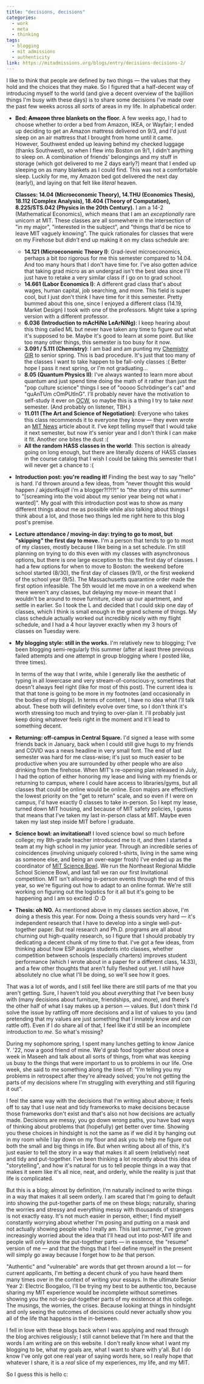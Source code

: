 ```yaml
---
title: "decisions, decisions"
categories:
  - work
  - meta
  - thinking
tags:
  - blogging
  - mit admissions
  - authenticity
link: https://mitadmissions.org/blogs/entry/decisions-decisions-2/
---
```


I like to think that people are defined by two things — the values that they hold and the choices that they make. So I figured that a half-decent way of introducing myself to the world (and give a decent overview of the bajillion things I'm busy with these days) is to share some decisions I've made over the past few weeks across all *sorts* of areas in my life. In alphabetical order:

- **Bed: ~~Amazon~~ three blankets on the floor.** A few weeks ago, I had to choose whether to order a bed from Amazon, IKEA, or Wayfair; I ended up deciding to get an Amazon mattress delivered on 9/3, and I'd just sleep on an air mattress that I brought from home until it came. However, Southwest ended up leaving behind my checked luggage (thanks Southwest), so when I flew into Boston on 9/1, I didn't anything to sleep on. A combination of friends' belongings and my stuff in storage (which got delivered to me 2 days early?) meant that I ended up sleeping on as many blankets as I could find. This was not a comfortable sleep. Luckily for me, my Amazon bed got delivered the next day (early!), and laying on that felt like *literal* heaven.

  **Classes: 14.04 (Microeconomic Theory), 14.THU (Economics Thesis), 18.112 (Complex Analysis), 18.404 (Theory of Computation), 8.225/STS.042 (Physics in the 20th Century).** I am a 14-2 (Mathematical Economics), which means that I am an *exceptionally* rare unicorn at MIT. These classes are all somewhere in the intersection of "in my major", "interested in the subject", and "things that'd be nice to leave MIT vaguely knowing". The quick rationales for classes that were on my Firehose but *didn't* end up making it on my class schedule are:

  - **14.121 (Microeconomic Theory I)**: Grad-level microeconomics, perhaps a bit *too* rigorous for me this semester compared to 14.04. And too many hours that I don't have time for. I've also gotten advice that taking grad micro as an undergrad isn't the best idea since I'll just have to retake a very similar class if I go on to grad school.
  - **14.661 (Labor Economics I)**: A different grad class that's about wages, human capital, job searching, and more. This field is super cool, but I just don't think I have time for it this semester. Pretty bummed about this one, since I enjoyed a different class (14.19, Market Design) I took with one of the professors. Might take a spring version with a different professor.
  - **6.036** **(Introduction to mAcHiNe LeArNiNg)**: I keep hearing about this thing called ML but never have taken any time to figure out what it's supposed to be. Maybe it's good to learn at some point. But like too many other things, this semester is too busy for it now.
  - **3.091 / 5.111 (Chemistry)**: I am bad and am punting my [Chemistry GIR](https://mitadmissions.org/discover/the-mit-education/general-institute-requirements/) to senior spring. This is bad procedure. It's just that too many of the classes I want to take happen to be fall-only classes :( Better hope I pass it next spring, or I'm not graduating…
  - **8.05 (Quantum Physics II)**: I've always wanted to learn more about quantum and just spend time doing the math of it rather than just the "pop culture science" things I see of "ooooo Schrödinger's cat" and "quAnTUm cOmPUtInG". I'll probably never have the motivation to self-study it ever on [OCW](https://ocw.mit.edu/index.htm), so maybe this is a thing I try to take *next* semester. (And probably on listener, TBH.)
  - **11.011 (The Art and Science of Negotiation)**: Everyone who takes this class recommends it to everyone they know — they even wrote an [MIT News](http://news.mit.edu/2017/class-negotiation-skills-1103) article about it. I've kept telling myself that I would take it next semester, but now it's senior year and I don't think I can make it fit. Another one bites the dust :(
  - **All the random HASS** **classes in the world**: This section is already going on long enough, but there are literally dozens of HASS classes in the course catalog that I wish I could be taking this semester that I will never get a chance to :(

- **Introduction post: you're reading it!** Finding the best way to say "hello" is hard. I'd thrown around a few ideas, from “never thought this would happen / akjdsnfksjdf i’m a blogger?!?!?!” to "the story of this summer" to "[screaming into the void about my senior year being not what i wanted]". My goal with this introduction post was to show as many different things about me as possible while also talking about things I think about a lot, and those two things led me right here to this blog post's premise.

- **Lecture attendance / moving-in day: trying to go to most, but "skipping" the first day to move.** I'm a person that tends to go to most of my classes, mostly because I like being in a set schedule. I'm still planning on trying to do this even with my classes with asynchronous options, but there is one large exception to this: the first day of classes. I had a few options for when to move to Boston: the weekend before school started (8/30), the first day of classes (9/1), or the first weekend of the school year (9/5). The Massachusetts quarantine order made the first option infeasible. The 5th would let me move in on a weekend when there weren't any classes, but delaying my move-in meant that I wouldn't be around to move furniture, clean up our apartment, and settle in earlier. So I took the L and decided that I could skip one day of classes, which I think is small enough in the grand scheme of things. My class schedule actually worked out incredibly nicely with my flight schedule, and I had a 4 hour layover exactly when my 3 hours of classes on Tuesday were. 

- **My blogging style: still in the works.** I'm relatively new to blogging; I've been blogging semi-regularly this summer (after at least three previous failed attempts and one attempt in group blogging where I posted like, three times).

  In terms of the way that I write, while I generally like the aesthetic of typing in all lowercase and very stream-of-conscious-y, sometimes that doesn't always feel right (like for most of this post). The current idea is that that tone is going to be more in my footnotes (and occasionally in the bodies of my blogs). In terms of content, I have no idea what I'll talk about. These both will definitely evolve over time, so I don't think it's worth stressing too much and trying to over-plan it. I'll probably just keep doing whatever feels right in the moment and it'll lead to something decent.

- **Returning: off-campus in Central Square.** I'd signed a lease with some friends back in January, back when I could still give hugs to my friends and COVID was a news headline in very small font. The end of last semester was hard for me class-wise; it's just so much easier to be productive when you are surrounded by other people who are also drinking from the firehose. When MIT's re-opening plan released in July, I had the option of either honoring my lease and living with my friends or returning to campus, where I could have access to libraries/gyms, but all classes that could be online would be online. Econ majors are effectively the lowest priority on the "get to return" scale, and so even if I were on campus, I'd have exactly 0 classes to take in-person. So I kept my lease, turned down MIT housing, and because of MIT safety policies, I guess that means that I've taken my last in-person class at MIT. Maybe even taken my last step inside MIT before I graduate. 

- **Science bowl: an invitational!** I loved science bowl so much before college; my 8th-grade teacher introduced me to it, and then I started a team at my high school in my junior year. Through an incredible series of coincidences (involving uniquely colored t-shirts, living in the same wing as someone else, and being an over-eager frosh) I've ended up as the coordinator of [MIT Science Bowl](https://www.mitsciencebowl.com/). We run the Northeast Regional Middle School Science Bowl, and last fall we ran our first Invitational competition. MIT isn't allowing in-person events through the end of this year, so we're figuring out how to adapt to an online format. We're still working on figuring out the logistics for it all but it's going to be happening and I am so excited :D :D 

- **Thesis: oh NO.** As mentioned above in my classes section above, I'm doing a thesis this year. For now. Doing a thesis sounds very hard — it's independent research that I have to develop into a single well-put-together paper. But real research and Ph.D. programs are all about churning out high-quality research, so I figure that I should probably try dedicating a decent chunk of my time to that. I've got a few ideas, from thinking about how ESP assigns students into classes, whether competition between schools (especially charters) improves student performance (which I wrote about in a paper for a different class, 14.33), and a few other thoughts that aren't fully fleshed out yet. I still have absolutely no clue what I'll be doing, so we'll see how it goes. 

That was a lot of words, and I still feel like there are still parts of me that you aren't getting. Sure, I haven't told you about *everything* that I've been busy with (many decisions about furniture, friendships, and more), and there's the other half of what I say makes up a person — values. But I don't think I'd solve the issue by rattling off more decisions and a list of values to you (and pretending that my values are just something that I innately know and *can* rattle off). Even if I do share all of that, I feel like it'd still be an incomplete introduction to *me*. So what's missing?

During my sophomore spring, I spent many lunches getting to know Janice Y. '22, now a good friend of mine. We'd grab food together about once a week in Maseeh and talk about all sorts of things, from what was keeping us busy to the things that were important to us to problems in our life. One week, she said to me something along the lines of: "I'm telling you my problems in retrospect after they're already solved; you're not getting the parts of my decisions where I'm struggling with everything and still figuring it out".

I feel the same way with the decisions that I'm writing about above; it feels off to say that I use neat and tidy frameworks to make decisions because those frameworks don't exist and that's also not how decisions are actually made. Decisions are messy, you go down wrong paths, you have bad ways of thinking about problems that (hopefully) get better over time. Showing you these choices in hindsight is not the same as if we did it by hanging out in my room while I lay down on my floor and ask you to help me figure out both the small and big things in life. But when writing about all of this, it's just easier to tell the story in a way that makes it all seem (relatively) neat and tidy and put-together. I've been thinking a lot recently about this idea of "storytelling", and how it's natural for us to tell people things in a way that makes it seem like it's all nice, neat, and orderly, while the reality is just that life is complicated.

But this is a blog; almost by definition, I'm naturally inclined to write things in a way that makes it all seem orderly. I am scared that I'm going to default into showing the put-together parts of me on these blogs; naturally, sharing the worries and stressy and everything messy with thousands of strangers is not exactly easy. It's not much easier in person, either; I find myself constantly worrying about whether I'm posing and putting on a mask and not actually showing people who I really am. This last summer, I've grown increasingly worried about the idea that I'll head out into post-MIT life and people will only know the put-together parts — in essence, the "resume" version of me — and that the things that I feel define myself in the present will simply go away because I forget how to *be* that person.

"Authentic" and "vulnerable" are words that get thrown around a lot — for current applicants, I'm betting a decent chunk of you have heard them many times over in the context of writing your essays. In the ultimate Senior Year 2: Electric Boogaloo, I'll be trying my best to be authentic too, because sharing my MIT experience would be incomplete without sometimes showing you the not-so-put-together parts of my existence at this college. The musings, the worries, the crises. Because looking at things in hindsight and only seeing the outcomes of decisions could never actually show you all of the life that happens in the in-between.

I fell in love with these blogs back when I was applying and read through the blog archives religiously; I still cannot believe that I’m here and that the words I am writing are on this website. I don't really know what I want my blogging to be, what my goals are, what I want to share with y'all. But I do know I've only got one real year of saying words here, so I really hope that whatever I share, it is a *real* slice of my experiences, my life, and my MIT.

So I guess this is hello c: